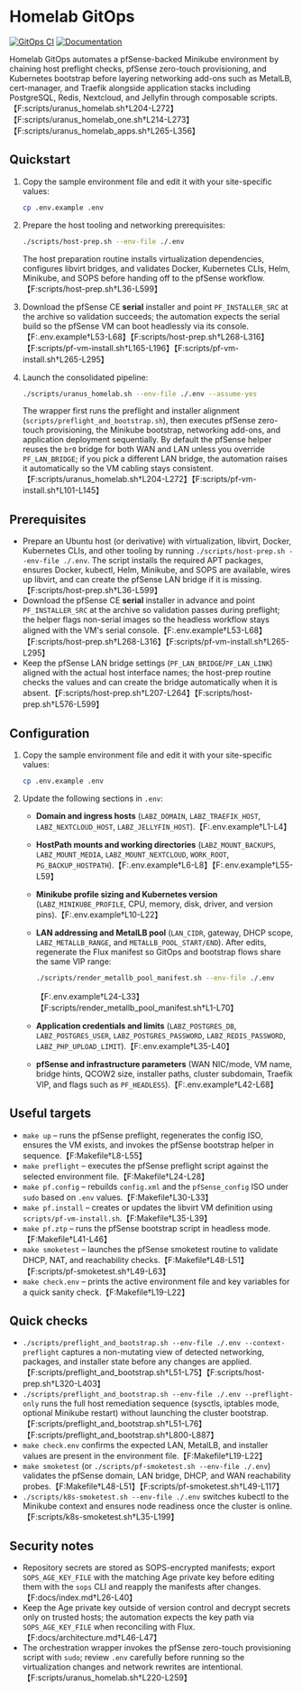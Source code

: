 # Homelab GitOps

[![GitOps CI](https://github.com/devadalberto/homelab_gitops/actions/workflows/gitops-ci.yml/badge.svg)](https://github.com/devadalberto/homelab_gitops/actions/workflows/gitops-ci.yml)
[![Documentation](https://github.com/devadalberto/homelab_gitops/actions/workflows/docs.yml/badge.svg)](https://github.com/devadalberto/homelab_gitops/actions/workflows/docs.yml)

Homelab GitOps automates a pfSense-backed Minikube environment by chaining host preflight checks, pfSense zero-touch provisioning, and Kubernetes bootstrap before layering networking add-ons such as MetalLB, cert-manager, and Traefik alongside application stacks including PostgreSQL, Redis, Nextcloud, and Jellyfin through composable scripts.【F:scripts/uranus_homelab.sh†L204-L272】【F:scripts/uranus_homelab_one.sh†L214-L273】【F:scripts/uranus_homelab_apps.sh†L265-L356】

## Quickstart

1. Copy the sample environment file and edit it with your site-specific values:

   ```bash
   cp .env.example .env
   ```

2. Prepare the host tooling and networking prerequisites:

   ```bash
   ./scripts/host-prep.sh --env-file ./.env
   ```

   The host preparation routine installs virtualization dependencies, configures libvirt bridges, and validates Docker, Kubernetes CLIs, Helm, Minikube, and SOPS before handing off to the pfSense workflow.【F:scripts/host-prep.sh†L36-L599】

3. Download the pfSense CE **serial** installer and point `PF_INSTALLER_SRC` at the archive so validation succeeds; the automation expects the serial build so the pfSense VM can boot headlessly via its console.【F:.env.example†L53-L68】【F:scripts/host-prep.sh†L268-L316】【F:scripts/pf-vm-install.sh†L165-L196】【F:scripts/pf-vm-install.sh†L265-L295】

4. Launch the consolidated pipeline:

   ```bash
   ./scripts/uranus_homelab.sh --env-file ./.env --assume-yes
   ```

   The wrapper first runs the preflight and installer alignment (`scripts/preflight_and_bootstrap.sh`), then executes pfSense zero-touch provisioning, the Minikube bootstrap, networking add-ons, and application deployment sequentially. By default the pfSense helper reuses the `br0` bridge for both WAN and LAN unless you override `PF_LAN_BRIDGE`; if you pick a different LAN bridge, the automation raises it automatically so the VM cabling stays consistent.【F:scripts/uranus_homelab.sh†L204-L272】【F:scripts/pf-vm-install.sh†L101-L145】

## Prerequisites

* Prepare an Ubuntu host (or derivative) with virtualization, libvirt, Docker, Kubernetes CLIs, and other tooling by running `./scripts/host-prep.sh --env-file ./.env`. The script installs the required APT packages, ensures Docker, kubectl, Helm, Minikube, and SOPS are available, wires up libvirt, and can create the pfSense LAN bridge if it is missing.【F:scripts/host-prep.sh†L36-L599】
* Download the pfSense CE **serial** installer in advance and point `PF_INSTALLER_SRC` at the archive so validation passes during preflight; the helper flags non-serial images so the headless workflow stays aligned with the VM's serial console.【F:.env.example†L53-L68】【F:scripts/host-prep.sh†L268-L316】【F:scripts/pf-vm-install.sh†L265-L295】
* Keep the pfSense LAN bridge settings (`PF_LAN_BRIDGE`/`PF_LAN_LINK`) aligned with the actual host interface names; the host-prep routine checks the values and can create the bridge automatically when it is absent.【F:scripts/host-prep.sh†L207-L264】【F:scripts/host-prep.sh†L576-L599】

## Configuration

1. Copy the sample environment file and edit it with your site-specific values:
   
   ```bash
   cp .env.example .env
   ```

2. Update the following sections in `.env`:
   * **Domain and ingress hosts** (`LABZ_DOMAIN`, `LABZ_TRAEFIK_HOST`, `LABZ_NEXTCLOUD_HOST`, `LABZ_JELLYFIN_HOST`).【F:.env.example†L1-L4】
   * **HostPath mounts and working directories** (`LABZ_MOUNT_BACKUPS`, `LABZ_MOUNT_MEDIA`, `LABZ_MOUNT_NEXTCLOUD`, `WORK_ROOT`, `PG_BACKUP_HOSTPATH`).【F:.env.example†L6-L8】【F:.env.example†L55-L59】
   * **Minikube profile sizing and Kubernetes version** (`LABZ_MINIKUBE_PROFILE`, CPU, memory, disk, driver, and version pins).【F:.env.example†L10-L22】
   * **LAN addressing and MetalLB pool** (`LAN_CIDR`, gateway, DHCP scope, `LABZ_METALLB_RANGE`, and `METALLB_POOL_START/END`). After edits, regenerate the Flux manifest so GitOps and bootstrap flows share the same VIP range:
     
     ```bash
     ./scripts/render_metallb_pool_manifest.sh --env-file ./.env
     ```
     【F:.env.example†L24-L33】【F:scripts/render_metallb_pool_manifest.sh†L1-L70】
   * **Application credentials and limits** (`LABZ_POSTGRES_DB`, `LABZ_POSTGRES_USER`, `LABZ_POSTGRES_PASSWORD`, `LABZ_REDIS_PASSWORD`, `LABZ_PHP_UPLOAD_LIMIT`).【F:.env.example†L35-L40】
   * **pfSense and infrastructure parameters** (WAN NIC/mode, VM name, bridge hints, QCOW2 size, installer paths, cluster subdomain, Traefik VIP, and flags such as `PF_HEADLESS`).【F:.env.example†L42-L68】

## Useful targets

* `make up` – runs the pfSense preflight, regenerates the config ISO, ensures the VM exists, and invokes the pfSense bootstrap helper in sequence.【F:Makefile†L8-L55】
* `make preflight` – executes the pfSense preflight script against the selected environment file.【F:Makefile†L24-L28】
* `make pf.config` – rebuilds `config.xml` and the `pfSense_config` ISO under `sudo` based on `.env` values.【F:Makefile†L30-L33】
* `make pf.install` – creates or updates the libvirt VM definition using `scripts/pf-vm-install.sh`.【F:Makefile†L35-L39】
* `make pf.ztp` – runs the pfSense bootstrap script in headless mode.【F:Makefile†L41-L46】
* `make smoketest` – launches the pfSense smoketest routine to validate DHCP, NAT, and reachability checks.【F:Makefile†L48-L51】【F:scripts/pf-smoketest.sh†L49-L63】
* `make check.env` – prints the active environment file and key variables for a quick sanity check.【F:Makefile†L19-L22】

## Quick checks

* `./scripts/preflight_and_bootstrap.sh --env-file ./.env --context-preflight` captures a non-mutating view of detected networking, packages, and installer state before any changes are applied.【F:scripts/preflight_and_bootstrap.sh†L51-L75】【F:scripts/host-prep.sh†L320-L403】
* `./scripts/preflight_and_bootstrap.sh --env-file ./.env --preflight-only` runs the full host remediation sequence (sysctls, iptables mode, optional Minikube restart) without launching the cluster bootstrap.【F:scripts/preflight_and_bootstrap.sh†L51-L76】【F:scripts/preflight_and_bootstrap.sh†L800-L887】
* `make check.env` confirms the expected LAN, MetalLB, and installer values are present in the environment file.【F:Makefile†L19-L22】
* `make smoketest` (or `./scripts/pf-smoketest.sh --env-file ./.env`) validates the pfSense domain, LAN bridge, DHCP, and WAN reachability probes.【F:Makefile†L48-L51】【F:scripts/pf-smoketest.sh†L49-L117】
* `./scripts/k8s-smoketest.sh --env-file ./.env` switches kubectl to the Minikube context and ensures node readiness once the cluster is online.【F:scripts/k8s-smoketest.sh†L35-L199】

## Security notes

* Repository secrets are stored as SOPS-encrypted manifests; export `SOPS_AGE_KEY_FILE` with the matching Age private key before editing them with the `sops` CLI and reapply the manifests after changes.【F:docs/index.md†L26-L40】
* Keep the Age private key outside of version control and decrypt secrets only on trusted hosts; the automation expects the key path via `SOPS_AGE_KEY_FILE` when reconciling with Flux.【F:docs/architecture.md†L46-L47】
* The orchestration wrapper invokes the pfSense zero-touch provisioning script with `sudo`; review `.env` carefully before running so the virtualization changes and network rewrites are intentional.【F:scripts/uranus_homelab.sh†L220-L259】
